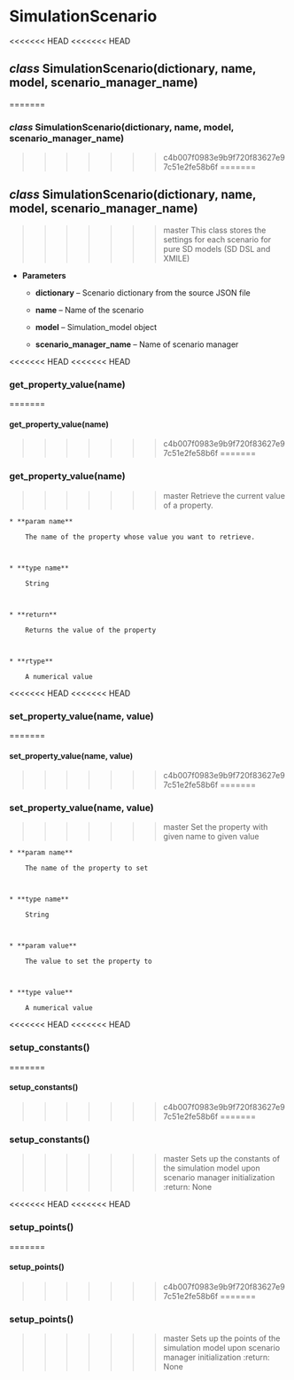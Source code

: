 # SimulationScenario


<<<<<<< HEAD
<<<<<<< HEAD
## _class_ SimulationScenario(dictionary, name, model, scenario_manager_name)
=======
### _class_ SimulationScenario(dictionary, name, model, scenario_manager_name)
>>>>>>> c4b007f0983e9b9f720f83627e97c51e2fe58b6f
=======
## _class_ SimulationScenario(dictionary, name, model, scenario_manager_name)
>>>>>>> master
This class stores the settings for each scenario for pure SD models (SD DSL and XMILE)


* **Parameters**

    
    * **dictionary** – Scenario dictionary from the source JSON file


    * **name** – Name of the scenario


    * **model** – Simulation_model object


    * **scenario_manager_name** – Name of scenario manager

<<<<<<< HEAD
<<<<<<< HEAD
### get_property_value(name)
=======


#### get_property_value(name)
>>>>>>> c4b007f0983e9b9f720f83627e97c51e2fe58b6f
=======
### get_property_value(name)
>>>>>>> master
Retrieve the current value of a property.

    
    * **param name**

        The name of the property whose value you want to retrieve.



    * **type name**

        String



    * **return**

        Returns the value of the property



    * **rtype**

        A numerical value

<<<<<<< HEAD
<<<<<<< HEAD
### set_property_value(name, value)
=======


#### set_property_value(name, value)
>>>>>>> c4b007f0983e9b9f720f83627e97c51e2fe58b6f
=======
### set_property_value(name, value)
>>>>>>> master
Set the property with given name to given value

    
    * **param name**

        The name of the property to set



    * **type name**

        String



    * **param value**

        The value to set the property to



    * **type value**

        A numerical value


<<<<<<< HEAD
<<<<<<< HEAD
### setup_constants()
=======

#### setup_constants()
>>>>>>> c4b007f0983e9b9f720f83627e97c51e2fe58b6f
=======
### setup_constants()
>>>>>>> master
Sets up the constants of the simulation model upon scenario manager initialization
:return: None


<<<<<<< HEAD
<<<<<<< HEAD
### setup_points()
=======
#### setup_points()
>>>>>>> c4b007f0983e9b9f720f83627e97c51e2fe58b6f
=======
### setup_points()
>>>>>>> master
Sets up the points of the simulation model upon scenario manager initialization
:return: None
